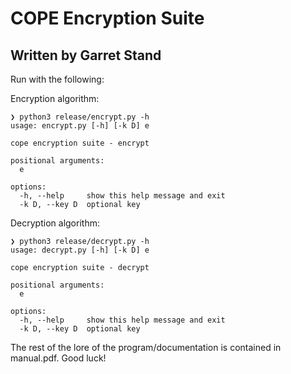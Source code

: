 # COPE Encryption Suite  
## Written by Garret Stand

Run with the following:

Encryption algorithm:  
```
❯ python3 release/encrypt.py -h
usage: encrypt.py [-h] [-k D] e

cope encryption suite - encrypt

positional arguments:
  e

options:
  -h, --help     show this help message and exit
  -k D, --key D  optional key
```

Decryption algorithm:  
```
❯ python3 release/decrypt.py -h
usage: decrypt.py [-h] [-k D] e

cope encryption suite - decrypt

positional arguments:
  e

options:
  -h, --help     show this help message and exit
  -k D, --key D  optional key
```

The rest of the lore of the program/documentation is contained in manual.pdf. Good luck!
